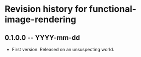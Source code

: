 # Revision history for functional-image-rendering

## 0.1.0.0 -- YYYY-mm-dd

* First version. Released on an unsuspecting world.
